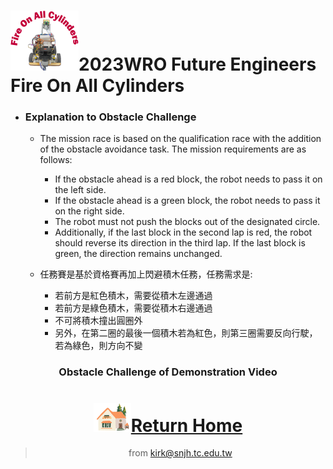 ![LOGO](../../other/img/logo.png)2023WRO Future Engineers Fire On All Cylinders  
=====

 - ### Explanation to Obstacle Challenge

    - The mission race is based on the qualification race with the addition of the obstacle avoidance task. The mission requirements are as follows:  
        - If the obstacle ahead is a red block, the robot needs to pass it on the left side.  
        - If the obstacle ahead is a green block, the robot needs to pass it on the right side.  
        - The robot must not push the blocks out of the designated circle.  
        - Additionally, if the last block in the second lap is red, the robot should reverse its direction in the third lap. If the last block is green, the direction remains unchanged.

    - 任務賽是基於資格賽再加上閃避積木任務，任務需求是:  
        - 若前方是紅色積木，需要從積木左邊通過  
        - 若前方是綠色積木，需要從積木右邊通過  
        - 不可將積木撞出圓圈外  
        - 另外，在第二圈的最後一個積木若為紅色，則第三圈需要反向行駛，若為綠色，則方向不變

<div align="center">
  

### <div align="center">Obstacle Challenge of Demonstration Video

# <div align="center">![HOME](../../other/img/Home.png)[Return Home](../../)</div>  

> from kirk@snjh.tc.edu.tw
